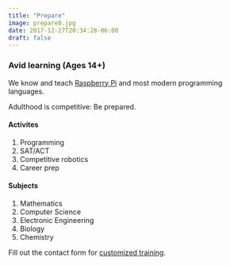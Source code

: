 ```yaml
---
title: "Prepare"
image: prepare0.jpg
date: 2017-12-27T20:34:28-06:00
draft: false
---
```


### Avid learning (Ages 14+)

We know and teach [Raspberry Pi](https://www.raspberrypi.org/) and most modern programming languages.

Adulthood is competitive: Be prepared.

#### Activites

1. Programming
1. SAT/ACT
1. Competitive robotics
1. Career prep 

#### Subjects

1. Mathematics
1. Computer Science
1. Electronic Engineering
1. Biology
1. Chemistry

Fill out the contact form for [customized training](/#contact). 
